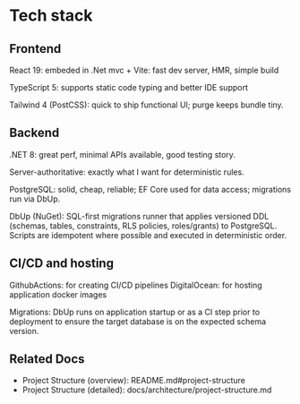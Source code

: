 # Tech stack

## Frontend
React 19: embeded in .Net mvc + Vite: fast dev server, HMR, simple build

TypeScript 5: supports static code typing and better IDE support

Tailwind 4 (PostCSS): quick to ship functional UI; purge keeps bundle tiny.

## Backend
.NET 8: great perf, minimal APIs available, good testing story.

Server-authoritative: exactly what I want for deterministic rules.

PostgreSQL: solid, cheap, reliable; EF Core used for data access; migrations run via DbUp.

DbUp (NuGet): SQL-first migrations runner that applies versioned DDL (schemas, tables, constraints, RLS policies, roles/grants) to PostgreSQL. Scripts are idempotent where possible and executed in deterministic order.

## CI/CD and hosting
GithubActions: for creating CI/CD pipelines
DigitalOcean: for hosting application docker images

Migrations: DbUp runs on application startup or as a CI step prior to deployment to ensure the target database is on the expected schema version.

## Related Docs

- Project Structure (overview): README.md#project-structure
- Project Structure (detailed): docs/architecture/project-structure.md
